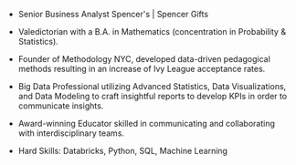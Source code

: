 - Senior Business Analyst Spencer's | Spencer Gifts

- Valedictorian with a B.A. in Mathematics (concentration in Probability & Statistics).

- Founder of Methodology NYC, developed data-driven pedagogical methods resulting in an increase of Ivy League acceptance rates.

- Big Data Professional utilizing Advanced Statistics, Data Visualizations, and Data Modeling to craft insightful reports to develop KPIs in order to communicate insights.

- Award-winning Educator skilled in communicating and collaborating with interdisciplinary teams.

- Hard Skills: Databricks, Python, SQL, Machine Learning
